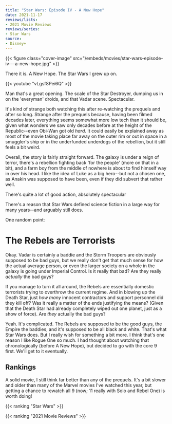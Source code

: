 ```yaml
---
title: "Star Wars: Episode IV - A New Hope"
date: 2021-11-17
reviews/lists:
- 2021 Movie Reviews
reviews/series:
- Star Wars
source:
- Disney+
---
```

{{< figure class="cover-image" src="/embeds/movies/star-wars-episode-iv---a-new-hope.jpg" >}}

There it is. A New Hope. The Star Wars I grew up on. 

{{< youtube "vLgsf8Pei6Q" >}}

Man that's a great opening. The scale of the Star Destroyer, dumping us in on the 'everyman' droids, and that Vadar scene. Spectacular. 

<!--more-->

It's kind of strange both watching this after re-watching the prequels and after so long. Strange after the prequels because, having been filmed decades later, everything seems somewhat more low tech than it should be, given what wonders we saw only decades before at the height of the Republic--even Obi-Wan got old *hard*. It could easily be explained away as most of the movie taking place far away on the outer rim or out in space in a smuggler's ship or in the underfunded underdogs of the rebellion, but it still feels a bit weird. 

Overall, the story is fairly straight forward. The galaxy is under a reign of terror, there's a rebellion fighting back 'for the people' (more on that in a bit), and a farm boy from the middle of nowhere is about to find himself way in over his head. I like the idea of Luke as a big hero--but not a chosen one, as Anakin was supposed to have been, even if they did subvert that rather well. 

There's quite a lot of good action, absolutely spectacular 

There's a reason that Star Wars defined science fiction in a large way for many years--and arguably still does. 

One random point:

# The Rebels are Terrorists

Okay. Vadar is certainly a baddie and the Storm Troopers are obviously supposed to be bad guys, but we really don't get that much sense for how the actual average person, or even the larger society on a whole in the galaxy is going under Imperial Control. Is it really that bad? Are they really *actually* the bad guys? 

If you manage to turn it all around, the Rebels are essentially domestic terrorists trying to overthrow the current regime. And in blowing up the Death Star, just *how many* innocent contractors and support personnel did they kill off? Was it really a matter of the ends justifying the means? (Given that the Death Star had already completely wiped out one planet, just as a show of force). Are *they* actually the bad guys? 

Yeah. It's complicated. The Rebels are supposed to be the good guys, the Empire the baddies, and it's supposed to be all black and white. That's what Star Wars does. But I really wish for something a bit more. I think that's one reason I like Rogue One so much. I had thought about watching that chronologically (before A New Hope), but decided to go with the core 9 first. We'll get to it eventually. 


## Rankings

A solid movie, I still think far better than any of the prequels. It's a bit slower and older than many of the Marvel movies I've watched this year, but getting a chance to rewatch all 9 (now; 11 really with Solo and Rebel One) is worth doing!

{{< ranking "Star Wars" >}}

{{< ranking "2021 Movie Reviews" >}}